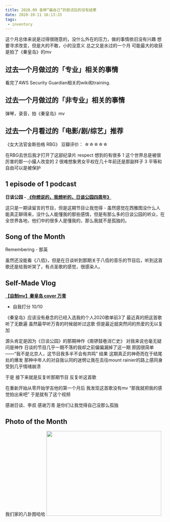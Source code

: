 ```yaml
---
title: 2020.09 各种“骗自己”的尝试后的没有结果
date: 2020-10-11 16:13:33
tags: 
 - inventory
---
```


这个月总体来说是过得很随意的，没什么外在的压力，做的事情依旧没有兴趣
想要寻求改变，但是大的不敢，小的没意义
总之又是水过的一个月
可能最大的收获是拍了《秦皇岛》的mv


<!-- more -->


## 过去一个月做过的「专业」相关的事情

看完了AWS Security Guardian相关的wiki和training.


## 过去一个月做过的「非专业」相关的事情
弹琴，录音，拍《秦皇岛》mv


## 过去一个月看过的「电影/剧/综艺」推荐

《女大法官金斯伯格 RBG》
豆瓣评价：
☆☆☆☆☆

在RBG去世后我才打开了这部纪录片 respect 想到的有很多 1 这个世界总是被很厉害的那一小撮人改变的 2 很难想象男女平权在几十年前还是那副样子 3 平等和自由可以是被保护


## 1 episode of 1 podcast
**日谈公园 - [《你想说的，我想听的，日谈公园四周年》](https://podcasts.apple.com/cn/podcast/vol-308-%E4%BD%A0%E6%83%B3%E8%AF%B4%E7%9A%84-%E6%88%91%E6%83%B3%E5%90%AC%E7%9A%84-%E6%97%A5%E8%B0%88%E5%85%AC%E5%9B%AD%E5%9B%9B%E5%91%A8%E5%B9%B4/id1166949390?i=1000493213792)**

这只是一期读留言的节目，但是这期节目让我觉得 - 虽然感觉在西雅图没什么人能真正聊得来，没什么人能懂我的那些感情，但是有那么多的日谈公园的听众，在全世界各地，他们中的很多人是懂我的，那么我就不是孤独的。


## Song of the Month

Remembering - 那英

虽然还没能看《八佰》，但是在日谈听到那期关于八佰的音乐的节目后，听到这首歌还是给我听哭了，有点圣歌的感觉，很感染人。

## Self-Made Vlog

**[【自制mv】秦皇岛 cover 万青](/2020/10/11/videos/vlog-秦皇岛mv/)**
- 自我打分 10/10

《秦皇岛》应该没有悬念的已经入选我的个人2020歌单前3了
最近真的把这首歌听了无数遍
虽然最早听万青的时候就听过这歌
但是最近就突然间的热爱的无以复加

源头肯定是因为《日谈公园》的那期神作《南锣鼓巷消亡史》
对我来说也毫无疑问是神作
日谈的节目几乎一期不落的我却之前偏偏漏掉了这一期
原因很简单——“我不是北京人，这节目我多半不会有共鸣”
结果 这期真正的神奇而在于结尾处的爆发
那种中年人的对自我认同的迷惘让我在去往mount rainier的路上感同身受到几乎情绪崩溃

于是
接下来就是反复听那期节目
反复听这首歌

在重新开始从零开始学吉他的第一个月后
我发现这首歌没有mv
“那我就把我的感觉拍出来吧”
于是就有了这个视频

感谢日谈、李叔
感谢万青
是你们让我觉得自己没那么孤独


## Photo of the Month
我们家的八卦图哈哈
<img src="https://personal-bucket-prod.s3-us-west-2.amazonaws.com/photos/monthly+photo/2020-09.JPG" width = "363" height = "267"/>
